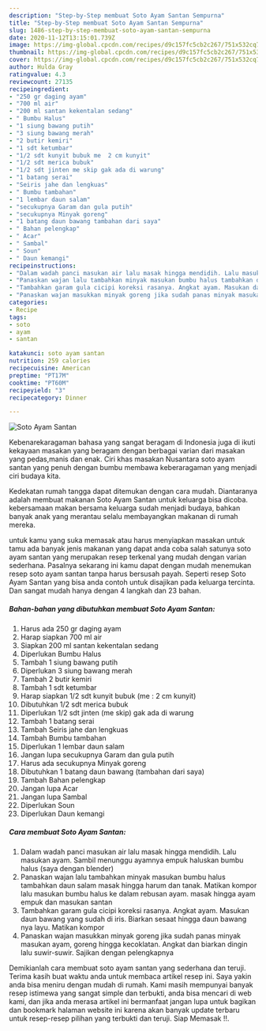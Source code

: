 ```yaml
---
description: "Step-by-Step membuat Soto Ayam Santan Sempurna"
title: "Step-by-Step membuat Soto Ayam Santan Sempurna"
slug: 1486-step-by-step-membuat-soto-ayam-santan-sempurna
date: 2020-11-12T13:15:01.739Z
image: https://img-global.cpcdn.com/recipes/d9c157fc5cb2c267/751x532cq70/soto-ayam-santan-foto-resep-utama.jpg
thumbnail: https://img-global.cpcdn.com/recipes/d9c157fc5cb2c267/751x532cq70/soto-ayam-santan-foto-resep-utama.jpg
cover: https://img-global.cpcdn.com/recipes/d9c157fc5cb2c267/751x532cq70/soto-ayam-santan-foto-resep-utama.jpg
author: Hulda Gray
ratingvalue: 4.3
reviewcount: 27135
recipeingredient:
- "250 gr daging ayam"
- "700 ml air"
- "200 ml santan kekentalan sedang"
- " Bumbu Halus"
- "1 siung bawang putih"
- "3 siung bawang merah"
- "2 butir kemiri"
- "1 sdt ketumbar"
- "1/2 sdt kunyit bubuk me  2 cm kunyit"
- "1/2 sdt merica bubuk"
- "1/2 sdt jinten me skip gak ada di warung"
- "1 batang serai"
- "Seiris jahe dan lengkuas"
- " Bumbu tambahan"
- "1 lembar daun salam"
- "secukupnya Garam dan gula putih"
- "secukupnya Minyak goreng"
- "1 batang daun bawang tambahan dari saya"
- " Bahan pelengkap"
- " Acar"
- " Sambal"
- " Soun"
- " Daun kemangi"
recipeinstructions:
- "Dalam wadah panci masukan air lalu masak hingga mendidih. Lalu masukan ayam. Sambil menunggu ayamnya empuk haluskan bumbu halus (saya dengan blender)"
- "Panaskan wajan lalu tambahkan minyak masukan bumbu halus tambahkan daun salam masak hingga harum dan tanak. Matikan kompor lalu masukan bumbu halus ke dalam rebusan ayam. masak hingga ayam empuk dan masukan santan"
- "Tambahkan garam gula cicipi koreksi rasanya. Angkat ayam. Masukan daun bawang yang sudah di iris. Biarkan sesaat hingga daun bawang nya layu. Matikan kompor"
- "Panaskan wajan masukkan minyak goreng jika sudah panas minyak masukan ayam, goreng hingga kecoklatan. Angkat dan biarkan dingin lalu suwir-suwir. Sajikan dengan pelengkapnya"
categories:
- Recipe
tags:
- soto
- ayam
- santan

katakunci: soto ayam santan 
nutrition: 259 calories
recipecuisine: American
preptime: "PT17M"
cooktime: "PT60M"
recipeyield: "3"
recipecategory: Dinner

---
```



![Soto Ayam Santan](https://img-global.cpcdn.com/recipes/d9c157fc5cb2c267/751x532cq70/soto-ayam-santan-foto-resep-utama.jpg)

Kebenarekaragaman bahasa yang sangat beragam di Indonesia juga di ikuti kekayaan masakan yang beragam dengan berbagai varian dari masakan yang pedas,manis dan enak. Ciri khas masakan Nusantara soto ayam santan yang penuh dengan bumbu membawa keberaragaman yang menjadi ciri budaya kita.


Kedekatan rumah tangga dapat ditemukan dengan cara mudah. Diantaranya adalah membuat makanan Soto Ayam Santan untuk keluarga bisa dicoba. kebersamaan makan bersama keluarga sudah menjadi budaya, bahkan banyak anak yang merantau selalu membayangkan makanan di rumah mereka.



untuk kamu yang suka memasak atau harus menyiapkan masakan untuk tamu ada banyak jenis makanan yang dapat anda coba salah satunya soto ayam santan yang merupakan resep terkenal yang mudah dengan varian sederhana. Pasalnya sekarang ini kamu dapat dengan mudah menemukan resep soto ayam santan tanpa harus bersusah payah.
Seperti resep Soto Ayam Santan yang bisa anda contoh untuk disajikan pada keluarga tercinta. Dan sangat mudah hanya dengan 4 langkah dan 23 bahan.


<!--inarticleads1-->

##### Bahan-bahan yang dibutuhkan membuat Soto Ayam Santan:

1. Harus ada 250 gr daging ayam
1. Harap siapkan 700 ml air
1. Siapkan 200 ml santan kekentalan sedang
1. Diperlukan  Bumbu Halus
1. Tambah 1 siung bawang putih
1. Diperlukan 3 siung bawang merah
1. Tambah 2 butir kemiri
1. Tambah 1 sdt ketumbar
1. Harap siapkan 1/2 sdt kunyit bubuk (me : 2 cm kunyit)
1. Dibutuhkan 1/2 sdt merica bubuk
1. Diperlukan 1/2 sdt jinten (me skip) gak ada di warung
1. Tambah 1 batang serai
1. Tambah Seiris jahe dan lengkuas
1. Tambah  Bumbu tambahan
1. Diperlukan 1 lembar daun salam
1. Jangan lupa secukupnya Garam dan gula putih
1. Harus ada secukupnya Minyak goreng
1. Dibutuhkan 1 batang daun bawang (tambahan dari saya)
1. Tambah  Bahan pelengkap
1. Jangan lupa  Acar
1. Jangan lupa  Sambal
1. Diperlukan  Soun
1. Diperlukan  Daun kemangi




<!--inarticleads2-->

##### Cara membuat  Soto Ayam Santan:

1. Dalam wadah panci masukan air lalu masak hingga mendidih. Lalu masukan ayam. Sambil menunggu ayamnya empuk haluskan bumbu halus (saya dengan blender)
1. Panaskan wajan lalu tambahkan minyak masukan bumbu halus tambahkan daun salam masak hingga harum dan tanak. Matikan kompor lalu masukan bumbu halus ke dalam rebusan ayam. masak hingga ayam empuk dan masukan santan
1. Tambahkan garam gula cicipi koreksi rasanya. Angkat ayam. Masukan daun bawang yang sudah di iris. Biarkan sesaat hingga daun bawang nya layu. Matikan kompor
1. Panaskan wajan masukkan minyak goreng jika sudah panas minyak masukan ayam, goreng hingga kecoklatan. Angkat dan biarkan dingin lalu suwir-suwir. Sajikan dengan pelengkapnya




Demikianlah cara membuat soto ayam santan yang sederhana dan teruji. Terima kasih buat waktu anda untuk membaca artikel resep ini. Saya yakin anda bisa meniru dengan mudah di rumah. Kami masih mempunyai banyak resep istimewa yang sangat simple dan terbukti, anda bisa mencari di web kami, dan jika anda merasa artikel ini bermanfaat jangan lupa untuk bagikan dan bookmark halaman website ini karena akan banyak update terbaru untuk resep-resep pilihan yang terbukti dan teruji. Siap Memasak !!. 
